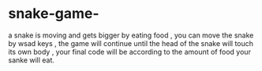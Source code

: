 # snake-game-
a snake is moving and gets bigger by eating food , you can move the snake by wsad keys , the game will continue until the head of the snake will touch its own body , your final code will be according to the amount of food your sanke will eat.
